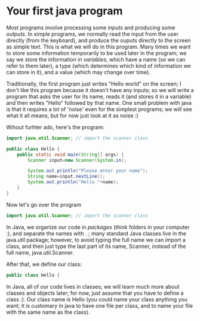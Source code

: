 Your first java program
===

Most programs involve processing some *inputs* and producing some *outputs*. In simple programs, we normally read the input from the user directly (from the keyboard), and produce the ouputs directly to the screen as simple text. This is what we will do in this program. Many times we want to store some information temporarily to be used later in the program; we say we store the information in *variables*, which have a name (so we can refer to them later), a type (which determines which kind of information we can store in it), and a value (which may change over time).

Traditionally, the first program just writes "Hello world" on the screen; I don't like this program because it doesn't have any inputs; so we will write a program that asks the user for its name, reads it (and stores it in a variable) and then  writes "Hello" followed by that name. One small problem with java is that it requires a lot of 'noise' even for the simplest programs; we will see what it all means, but for now just look at it as noise :)

Wihout furhter ado, here's the program:


```java
import java.util.Scanner; // import the scanner class

public class Hello {
    public static void main(String[] args) {
        Scanner input=new Scanner(System.in);

        System.out.println("Please enter your name");
        String name=input.nextLine();
        System.out.println("Hello "+name);
    }
}
```
Now let's go over the program

```Java
import java.util.Scanner; // import the scanner class
```
In Java, we organize our code in *packages* (think folders in your computer :), and separate the names with . ; many standard Java classes live in the java.util package; however, to avoid typing the full name we can import a class, and then just type the last part of its name, Scanner, instead of the full name, java.util.Scanner.

After that, we define our class:
```java 
public class Hello {
```

In Java, all of our code lives in classes; we will learn much more about classes and objects later; for now, just assume that you have to define a class :). Our class name is Hello (you could name your class anything you want; it is customary in java to have one file per class, and to name your file with the same name as the class).





